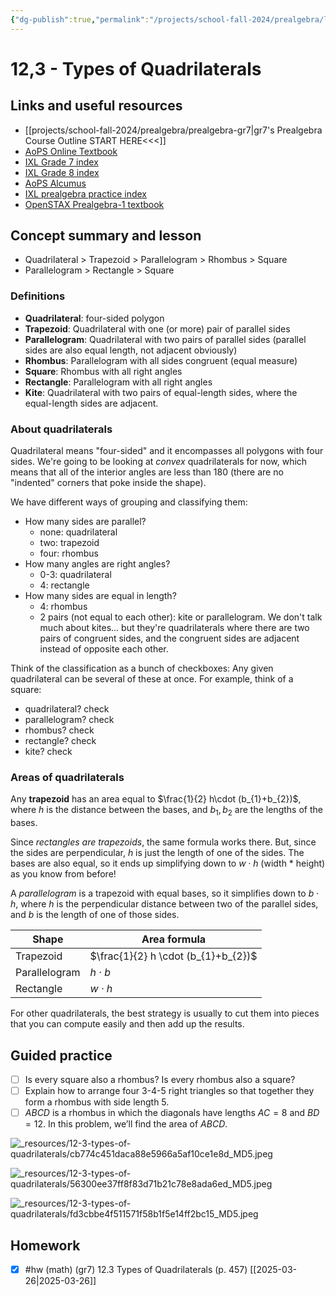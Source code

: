 ```yaml
---
{"dg-publish":true,"permalink":"/projects/school-fall-2024/prealgebra/lessons/12-3-types-of-quadrilaterals/"}
---
```



#  12,3 - Types of Quadrilaterals

## Links and useful resources 

- [[projects/school-fall-2024/prealgebra/prealgebra-gr7\|gr7's Prealgebra Course Outline START HERE<<<]]
- [AoPS Online Textbook](https://artofproblemsolving.com/ebooks/prealgebra-ebook/c0toc)
- [IXL Grade 7 index](https://www.ixl.com/math/grade-7)
- [IXL Grade 8 index](https://www.ixl.com/math/grade-8)
- [AoPS Alcumus](https://artofproblemsolving.com/teacher/students)
- [IXL prealgebra practice index](https://www.ixl.com/math/grade-7)
- [OpenSTAX Prealgebra-1 textbook](https://openstax.org/books/prealgebra-2e/pages/1-introduction)



## Concept summary and lesson


- Quadrilateral > Trapezoid > Parallelogram > Rhombus  > Square 
- Parallelogram > Rectangle > Square 

### Definitions

- **Quadrilateral**: four-sided polygon
- **Trapezoid**: Quadrilateral with one (or more) pair of parallel sides
- **Parallelogram**: Quadrilateral with two pairs of parallel sides (parallel sides are also equal length, not adjacent obviously)
- **Rhombus**: Parallelogram with all sides congruent (equal measure)
- **Square**: Rhombus with all right angles
- **Rectangle**: Parallelogram with all right angles
- **Kite**: Quadrilateral with two pairs of equal-length sides, where the equal-length sides are adjacent.

### About quadrilaterals

Quadrilateral means "four-sided" and it encompasses all polygons with four sides. We're going to be looking at *convex* quadrilaterals for now, which means that all of the interior angles are less than 180 (there are no "indented" corners that poke inside the shape).

We have different ways of grouping and classifying them:
- How many sides are parallel?
    - none: quadrilateral
    - two: trapezoid
    - four: rhombus
- How many angles are right angles?
    - 0-3: quadrilateral
    - 4: rectangle
- How many sides are equal in length?
    - 4: rhombus
    - 2 pairs (not equal to each other): kite or parallelogram. We don't talk much about kites... but they're quadrilaterals where there are two pairs of congruent sides, and the congruent sides are adjacent instead of opposite each other.

Think of the classification as a bunch of checkboxes: Any given quadrilateral can be several of these at once. For example, think of a square:
- quadrilateral? check
- parallelogram? check
- rhombus? check
- rectangle? check
- kite? check

### Areas of quadrilaterals

Any **trapezoid** has an area equal to $\frac{1}{2} h\cdot (b_{1}+b_{2})$, where $h$ is the distance between the bases, and $b_{1},b_{2}$ are the lengths of the bases.

Since *rectangles are trapezoids*, the same formula works there. But, since the sides are perpendicular, $h$ is just the length of one of the sides. The bases are also equal, so it ends up simplifying down to $w\cdot h$ (width * height) as you know from before!

A *parallelogram* is a trapezoid with equal bases, so it simplifies down to $b\cdot h$, where $h$ is the perpendicular distance between two of the parallel sides, and $b$ is the length of one of those sides. 

| Shape         | Area formula                        |
| ------------- | ----------------------------------- |
| Trapezoid     | $\frac{1}{2} h \cdot (b_{1}+b_{2})$ |
| Parallelogram | $h\cdot b$                          |
| Rectangle     | $w\cdot h$                          |

For other quadrilaterals, the best strategy is usually to cut them into pieces that you can compute easily and then add up the results.

## Guided practice


- [ ] Is every square also a rhombus?  Is every rhombus also a square?   
- [ ] Explain how to arrange four 3-4-5 right triangles so that together they form a rhombus with side length 5.   
- [ ] $ABCD$ is a rhombus in which the diagonals have lengths $AC = 8$ and $BD = 12$. In this problem, we’ll find the area of $ABCD$.   

![_resources/12-3-types-of-quadrilaterals/cb774c451daca88e5966a5af10ce1e8d_MD5.jpeg](/img/user/projects/school-fall-2024/prealgebra/lessons/_resources/12-3-types-of-quadrilaterals/cb774c451daca88e5966a5af10ce1e8d_MD5.jpeg)

![_resources/12-3-types-of-quadrilaterals/56300ee37ff8f83d71b21c78e8ada6ed_MD5.jpeg](/img/user/projects/school-fall-2024/prealgebra/lessons/_resources/12-3-types-of-quadrilaterals/56300ee37ff8f83d71b21c78e8ada6ed_MD5.jpeg)

![_resources/12-3-types-of-quadrilaterals/fd3cbbe4f511571f58b1f5e14ff2bc15_MD5.jpeg](/img/user/projects/school-fall-2024/prealgebra/lessons/_resources/12-3-types-of-quadrilaterals/fd3cbbe4f511571f58b1f5e14ff2bc15_MD5.jpeg)


## Homework


- [x] #hw (math) (gr7) 12.3 Types of Quadrilaterals (p. 457) [[2025-03-26\|2025-03-26]]

